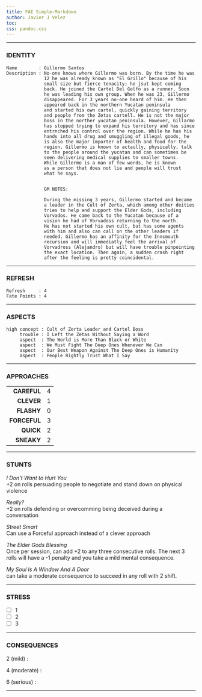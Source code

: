 ```yaml
---
title: FAE Simple-Markdown
author: Javier J Velez
toc:
css: pandoc.css
---
```


---

### IDENTITY

```
Name        : Gillermo Santos
Description : No-one knows where Gillermo was born. By the time he was
              12 he was already known as "El Grillo" because of his
              small size but fierce tenacity; he jsut kept coming
              back. He joined the Cartel Del Golfo as a runner. Soon
              he was leading his own group. When he was 23, Gillermo
              disappeared. For 3 years no-one heard of him. He then
              appeared back in the northern Yucatan peninsula
              and started his own cartel, quickly gaining territory
              and people from the Zetas cartell. He is not the major
              boss in the norther yucatan peninsula. However, Gillarmo
              has stopped trying to expand his territory and has since
              entrnched his control over the region. While he has his
              hands into all drug and smuggling of illegal goods, he
              is also the major importer of health and food for the
              region. Gillermo is known to actaully, physically, talk
              to the people around the yucatan and can sometimes be
              seen delivering medical supplies to smaller towns.
              While Gillermo is a man of few words, he is known
              as a person that does not lie and people will trust
              what he says.
              
              
              GM NOTES:
              
              During the missing 3 years, Gillermo started and became
              a leader in the Cult of Zerta, which among other deities
              tries to help and support the Elder Gods, including
              Vorvados. He came back to the Yucatan because of a 
              vision he had of Vorvadoss returning to the north.
              He has not started his own cult, but has some agents
              with him and also can call on the other leaders if 
              needed. Gillermo has an affinity for the Innsmouth
              recursion and will immediatly feel the arrival of
              Vorvadross (Alejandro) but will have trouble pinpointing
              the exact location. Then again, a sudden crash right
              after the feeling is pretty coincidental.
```

---

### REFRESH

```
Refresh     : 4
Fate Points : 4
```

---

### ASPECTS

```
high concept : Cult of Zerta Leader and Cartel Boss
     trouble : I Left the Zetas Without Saying a Word
     aspect  : The World is More Than Black or White
     aspect  : We Must Fight The Deep Ones Whenever We Can
     aspect  : Our Best Weapon Against The Deep Ones is Humanity
     aspect  : People Rightly Trust What I Say
```

---

### APPROACHES

| | |
| ----------------: | :---------------- |
|**CAREFUL**  | 4 |
|**CLEVER**   | 1 |
|**FLASHY**   | 0 |
|**FORCEFUL** | 3 |
|**QUICK**    | 2 |
|**SNEAKY**   | 2 |

---

### STUNTS

_I Don't Want to Hurt You_\
+2 on rolls persuading people to negotiate and stand down on physical violence

_Really?_\
+2 on rolls defending or overcomming being deceived during a conversation

_Street Smart_\
Can use a Forceful approach instead of a clever approach

_The Elder Gods Blessing_\
Once per session, can add +2 to any three consecutive rolls. The next 3 rolls will have a -1 penalty and you take a mild mental consequence.

_My Soul Is A Window And A Door_\
can take a moderate consequence to succeed in any roll with 2 shift.

---

### STRESS

- [ ] 1
- [ ] 2
- [ ] 3

---

### CONSEQUENCES

2 (mild)
:

4 (moderate)
:

6 (serious)
:

---

